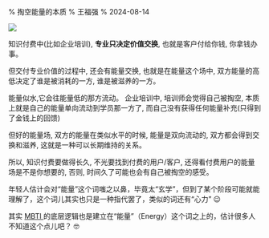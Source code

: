 % 掏空能量的本质
% 王福强
% 2024-08-14

![](https://img.afoo.me?url=https://images.afoo.me/file/7b3fae15a51d4faa9854d.png&quality=80&action=scale!0.5|watermark!https://afoo.me/images/afoo.PNG,0,0)

知识付费中(比如企业培训), **专业只决定价值交换**, 也就是客户付给你钱, 你拿钱办事。

但交付专业价值的过程中, 还会有能量交换, 也就是在能量这个场中, 双方能量的高低决定了谁是被消耗的一方, 谁是被滋养的一方。

能量似水,它会往能量低的那方流动。 企业培训中, 培训师会觉得自己被掏空, 本质上就是自己的能量单向流动到学员那一方了, 而自己没有获得任何能量补充(只得到了金钱上的回馈)

但好的能量场, 双方的能量在类似水平的时候, 能量是双向流动的, 双方都会得到交换和滋养, 这就是一种可以长期维持的关系。

所以, 知识付费要做得长久, 不光要找到付费的用户/客户, 还得看付费用户的能量场是不是你想要的, 否则, 时间久了可能也会有自己被掏空的感受。

年轻人估计会对“能量”这个词嗤之以鼻，毕竟太“玄学”，但到了某个阶段可能就能理解了，这个词儿其实也只是一种指代罢了，类似的词还有“心力” 😉

其实 [MBTI ](https://kb.afoo.me/mgmt/mbti/) 的底层逻辑也是建立在“能量”（Energy）这个词之上的，估计很多人不知道这个点儿吧？ 🤓


